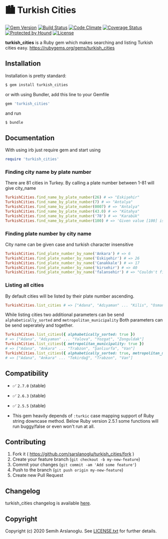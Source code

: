 # 🏙️ Turkish Cities
[![Gem Version](https://badge.fury.io/rb/turkish_cities.svg)](https://rubygems.org/gems/turkish_cities)
[![Build Status](https://travis-ci.org/sarslanoglu/turkish_cities.svg?branch=master)](https://travis-ci.org/sarslanoglu/turkish_cities)
[![Code Climate](https://codeclimate.com/github/sarslanoglu/turkish_cities.svg)](https://codeclimate.com/github/sarslanoglu/turkish_cities)
[![Coverage Status](https://coveralls.io/repos/github/sarslanoglu/turkish_cities/badge.svg?branch=master)](https://coveralls.io/github/sarslanoglu/turkish_cities?branch=master)
[![Protected by Hound](https://img.shields.io/badge/Protected_by-Hound-a873d1.svg)](https://houndci.com)
[![License](https://img.shields.io/github/license/sarslanoglu/turkish_cities.svg)](https://opensource.org/licenses/MIT)

**turkish_cities** is a Ruby gem which makes searching and listing Turkish cities easy. https://rubygems.org/gems/turkish_cities

## Installation

Installation is pretty standard:

```sh
$ gem install turkish_cities
```

or with using Bundler, add this line to your Gemfile

```rb
gem 'turkish_cities'
```

and run

```sh
$ bundle
```

## Documentation

With using irb just require gem and start using

```ruby
require 'turkish_cities'
```

### Finding city name by plate number

There are 81 cities in Turkey. By calling a plate number between 1-81 will give city_name

```ruby
TurkishCities.find_name_by_plate_number(26) # => "Eskişehir"
TurkishCities.find_name_by_plate_number(7) # => "Antalya"
TurkishCities.find_name_by_plate_number(0007) # => "Antalya"
TurkishCities.find_name_by_plate_number(43.0) # => "Kütahya"
TurkishCities.find_name_by_plate_number('78') # => "Karabük"
TurkishCities.find_name_by_plate_number(100) # => 'Given value [100] is outside bounds of 1 to 81.'
```

### Finding plate number by city name

City name can be given case and turkish character insensitive

```ruby
TurkishCities.find_plate_number_by_name('Ankara') # => 6
TurkishCities.find_plate_number_by_name('Eskişehir') # => 26
TurkishCities.find_plate_number_by_name('Canakkale') # => 17
TurkishCities.find_plate_number_by_name('kirsehir') # => 40
TurkishCities.find_plate_number_by_name('falansehir') # => "Couldn't find city name with 'falansehir'"
```

### Listing all cities

By default cities will be listed by their plate number ascending.

```ruby
TurkishCities.list_cities # => ["Adana", "Adıyaman" ... "Kilis", "Osmaniye", "Düzce"]
```

While listing cities two additional parameters can be send ```alphabetically_sorted``` and ```metropolitan_municipality``` Both parameters can be send seperately and together.

```ruby
TurkishCities.list_cities({ alphabetically_sorted: true })
# => ["Adana", "Adıyaman" ... "Yalova", "Yozgat", "Zonguldak"]
TurkishCities.list_cities({ metropolitan_municipality: true })
# => ["Adana", "Ankara" ... "Trabzon", "Şanlıurfa", "Van"]
TurkishCities.list_cities({ alphabetically_sorted: true, metropolitan_municipality: true })
# => ["Adana", "Ankara" ... "Tekirdağ", "Trabzon", "Van"]
```

## Compatibility

- ✅ `2.7.0` (stable)
- ✅ `2.6.3` (stable)
- ✅ `2.5.5` (stable)

- This gem heavily depends of ```:turkic``` case mapping support of Ruby string downcase method. Below Ruby version 2.5.1 some functions will run buggy/false or even won't run at all.

## Contributing

1. Fork it ( https://github.com/sarslanoglu/turkish_cities/fork )
2. Create your feature branch (`git checkout -b my-new-feature`)
3. Commit your changes (`git commit -am 'Add some feature'`)
4. Push to the branch (`git push origin my-new-feature`)
5. Create new Pull Request

## Changelog

turkish_cities changelog is available [here](CHANGELOG.md).

## Copyright

Copyright (c) 2020 Semih Arslanoglu. See [LICENSE.txt](LICENSE.txt) for
further details.
